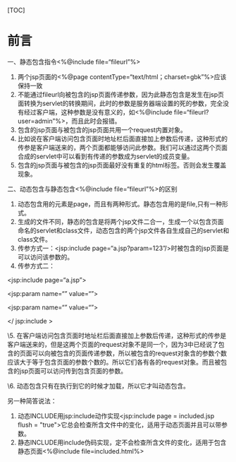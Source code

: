 [TOC]

# 前言

一、静态包含指令<%@include file=“fileurl”%>

1. 两个jsp页面的<%@page contentType=“text/html；charset=gbk”%>应该保持一致
2. 不能通过fileurl向被包含的jsp页面传递参数，因为此静态包含是发生在jsp页面转换为servlet的转换期间，此时的参数是服务器端设置的死的参数，完全没有经过客户端，这种参数是没有意义的，如<%@include file=“fileurl?user=admin”%>，而且此时会报错。
3. 包含的jsp页面与被包含的jsp页面共用一个request内置对象。
4. 比如说在客户端访问包含页面时地址栏后面直接加上参数后传递，这种形式的传参是客户端送来的，两个页面都能够访问此参数。我们可以通过这两个页面合成的servlet中可以看到有传递的参数成为servlet的成员变量。
5. 包含的jsp页面与被包含的jsp页面最好没有重复的html标签。否则会发生覆盖现象。

二、动态包含<jsp :include page=“a.jsp”/>与静态包含<%@include file=“fileurl”%>的区别

1. 动态包含用的元素是page，而且有两种形式。静态包含用的是file,只有一种形式。
2. 生成的文件不同，静态的包含是将两个jsp文件二合一，生成一个以包含页面命名的servlet和class文件，动态包含的两个jsp文件各自生成自己的servlet和class文件。
3. 传参方式一：<jsp:include page=“a.jsp?param=123”/>时被包含的jsp页面是可以访问该参数的。
4. 传参方式二：

<jsp:include page=“a.jsp”>

<jsp:param name=“” value=“”>

<jsp:param name=“” value=“”>

</ jsp:include >

\5. 在客户端访问包含页面时地址栏后面直接加上参数后传递，这种形式的传参是客户端送来的，但是这两个页面的request对象不是同一个，因为3中已经说了包含的页面可以向被包含的页面传递参数，所以被包含的request对象含的参数个数应该大于等于包含页面的参数个数的。所以它们各有各的request对象。而且被包含的jsp页面可以访问传到包含页面的参数。

\6. 动态包含只有在执行到它的时候才加载，所以它才叫动态包含。

另一种简答说法：

1. 动态INCLUDE用jsp:include动作实现<jsp:include page = included.jsp flush = "true">它总会检查所含文件中的变化，适用于动态页面并且可以带参数。
2. 静态INCLUDE用include伪码实现，定不会检查所含文件的变化，适用于包含静态页面<%@include file=included.html%> 

 